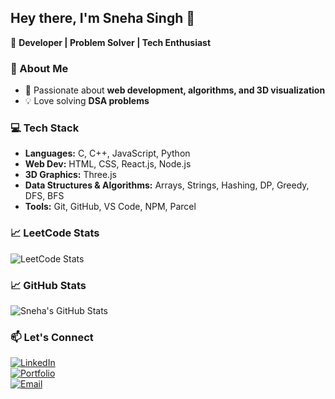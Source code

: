 ## Hey there, I'm Sneha Singh 👋
🚀 **Developer | Problem Solver | Tech Enthusiast**  


### 🌟 About Me  
- 🎯 Passionate about **web development, algorithms, and 3D visualization**  
- 💡 Love solving **DSA problems**   

### 💻 Tech Stack  
- **Languages:** C, C++, JavaScript, Python  
- **Web Dev:** HTML, CSS, React.js, Node.js  
- **3D Graphics:** Three.js  
- **Data Structures & Algorithms:** Arrays, Strings, Hashing, DP, Greedy, DFS, BFS  
- **Tools:** Git, GitHub, VS Code, NPM, Parcel

### 📈 LeetCode Stats 
![LeetCode Stats](https://leetcard.jacoblin.cool/snehasingh25?theme=dark&font=Donegal%20One&ext=heatmap)

### 📈 GitHub Stats  
![Sneha's GitHub Stats](https://github-readme-stats.vercel.app/api?username=snehasingh-25&show_icons=true&theme=radical)   

### 📫 Let's Connect  
[![LinkedIn](https://img.shields.io/badge/LinkedIn-Connect-blue?style=flat&logo=linkedin)](https://www.linkedin.com/in/sneha-singh-3093572ba/)  
[![Portfolio](https://img.shields.io/badge/Portfolio-Visit-lightgrey?style=flat&logo=appveyor)](https://snehasingh-25.github.io/Portfolio/)  
[![Email](https://img.shields.io/badge/Email-Contact%20Me-red?style=flat&logo=gmail)](mailto:sneha251104@gmail.com)  

